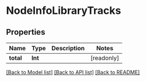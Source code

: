 # NodeInfoLibraryTracks

## Properties
Name | Type | Description | Notes
------------ | ------------- | ------------- | -------------
**total** | **Int** |  | [readonly] 

[[Back to Model list]](../README.md#documentation-for-models) [[Back to API list]](../README.md#documentation-for-api-endpoints) [[Back to README]](../README.md)


